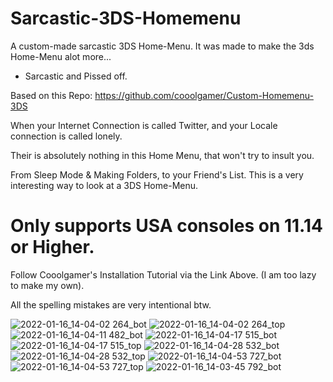 # Sarcastic-3DS-Homemenu
A custom-made sarcastic 3DS Home-Menu. It was made to make the 3ds Home-Menu alot more... 
- Sarcastic and Pissed off.

Based on this Repo: https://github.com/cooolgamer/Custom-Homemenu-3DS

When your Internet Connection is called Twitter, and your Locale connection is called lonely.

Their is absolutely nothing in this Home Menu, that won't try to insult you.

From Sleep Mode & Making Folders, to your Friend's List. This is a very interesting way to look at a 3DS Home-Menu.

# Only supports USA consoles on 11.14 or Higher.

Follow Cooolgamer's Installation Tutorial via the Link Above. (I am too lazy to make my own).

All the spelling mistakes are very intentional btw.

![2022-01-16_14-04-02 264_bot](https://user-images.githubusercontent.com/78656905/149674385-355f3e31-aec0-4b89-95f7-fed17fca9c60.jpg)
![2022-01-16_14-04-02 264_top](https://user-images.githubusercontent.com/78656905/149674386-c858138a-8e13-4a52-b2b5-01ddaea28149.jpg)
![2022-01-16_14-04-11 482_bot](https://user-images.githubusercontent.com/78656905/149674387-b8cc794d-c087-4fc4-9049-87258c139941.jpg)
![2022-01-16_14-04-17 515_bot](https://user-images.githubusercontent.com/78656905/149674389-bed5b1d6-77c6-4f66-ba5b-c7e3b0ffc1c2.jpg)
![2022-01-16_14-04-17 515_top](https://user-images.githubusercontent.com/78656905/149674391-9a0d4a34-bcf3-40b3-b412-69e15d7dfffc.jpg)
![2022-01-16_14-04-28 532_bot](https://user-images.githubusercontent.com/78656905/149674392-a0efdccc-bb87-443d-b0de-902d1f89908f.jpg)
![2022-01-16_14-04-28 532_top](https://user-images.githubusercontent.com/78656905/149674393-02361686-e1c8-4cb5-913f-e8b032de6e38.jpg)
![2022-01-16_14-04-53 727_bot](https://user-images.githubusercontent.com/78656905/149674394-6fe9d114-c25d-4cf9-842c-5b011229605c.jpg)
![2022-01-16_14-04-53 727_top](https://user-images.githubusercontent.com/78656905/149674395-37c8ab69-15c5-4078-b3f6-df3fef7ed62c.jpg)
![2022-01-16_14-03-45 792_bot](https://user-images.githubusercontent.com/78656905/149674396-e64d69eb-b20d-41d2-b8b7-6a57a9e6ff27.jpg)
